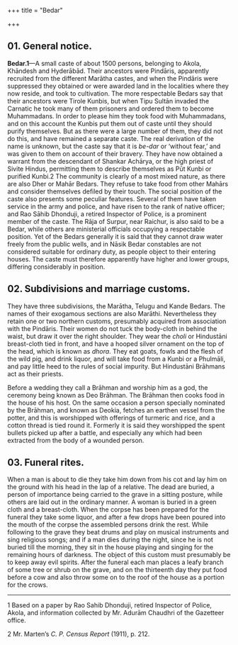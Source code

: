 +++
title = "Bedar"

+++

## 01. General notice.

**Bedar.1**—A small caste of about 1500 persons, belonging to Akola, Khāndesh and Hyderābād. Their ancestors were Pindāris, apparently recruited from the different Marātha castes, and when the Pindāris were suppressed they obtained or were awarded land in the localities where they now reside, and took to cultivation. The more respectable Bedars say that their ancestors were Tirole Kunbis, but when Tipu Sultān invaded the Carnatic he took many of them prisoners and ordered them to become Muhammadans. In order to please him they took food with Muhammadans, and on this account the Kunbis put them out of caste until they should purify themselves. But as there were a large number of them, they did not do this, and have remained a separate caste. The real derivation of the name is unknown, but the caste say that it is *be-dar* or ‘without fear,’ and was given to them on account of their bravery. They have now obtained a warrant from the descendant of Shankar Achārya, or the high priest of Sivite Hindus, permitting them to describe themselves as Pūt Kunbi or purified Kunbi.2 The community is clearly of a most mixed nature, as there are also Dher or Mahār Bedars. They refuse to take food from other Mahārs and consider themselves defiled by their touch. The social position of the caste also presents some peculiar features. Several of them have taken service in the army and police, and have risen to the rank of native officer; and Rao Sāhib Dhonduji, a retired Inspector of Police, is a prominent member of the caste. The Rāja of Surpur, near Raichur, is also said to be a Bedar, while others are ministerial officials occupying a respectable position. Yet of the Bedars generally it is said that they cannot draw water freely from the public wells, and in Nāsik Bedar constables are not considered suitable for ordinary duty, as people object to their entering houses. The caste must therefore apparently have higher and lower groups, differing considerably in position. 

## 02. Subdivisions and marriage customs.

They have three subdivisions, the Marātha, Telugu and Kande Bedars. The names of their exogamous sections are also Marāthi. Nevertheless they retain one or two northern customs, presumably acquired from association with the Pindāris. Their women do not tuck the body-cloth in behind the waist, but draw it over the right shoulder. They wear the *choli* or Hindustāni breast-cloth tied in front, and have a hooped silver ornament on the top of the head, which is known as *dhora*. They eat goats, fowls and the flesh of the wild pig, and drink liquor, and will take food from a Kunbi or a Phulmāli, and pay little heed to the rules of social impurity. But Hindustāni Brāhmans act as their priests. 

Before a wedding they call a Brāhman and worship him as a god, the ceremony being known as Deo Brāhman. The Brāhman then cooks food in the house of his host. On the same occasion a person specially nominated by the Brāhman, and known as Deokia, fetches an earthen vessel from the potter, and this is worshipped with offerings of turmeric and rice, and a cotton thread is tied round it. Formerly it is said they worshipped the spent bullets picked up after a battle, and especially any which had been extracted from the body of a wounded person. 

## 03. Funeral rites.

When a man is about to die they take him down from his cot and lay him on the ground with his head in the lap of a relative. The dead are buried, a person of importance being carried to the grave in a sitting posture, while others are laid out in the ordinary manner. A woman is buried in a green cloth and a breast-cloth. When the corpse has been prepared for the funeral they take some liquor, and after a few drops have been poured into the mouth of the corpse the assembled persons drink the rest. While following to the grave they beat drums and play on musical instruments and sing religious songs; and if a man dies during the night, since he is not buried till the morning, they sit in the house playing and singing for the remaining hours of darkness. The object of this custom must presumably be to keep away evil spirits. After the funeral each man places a leafy branch of some tree or shrub on the grave, and on the thirteenth day they put food before a cow and also throw some on to the roof of the house as a portion for the crows. 

___________________

1 Based on a paper by Rao Sahib Dhonduji, retired Inspector of Police, Akola, and information collected by Mr. Adurām Chaudhri of the Gazetteer office. 

2 Mr. Marten’s *C. P. Census Report* \(1911\), p. 212. 

